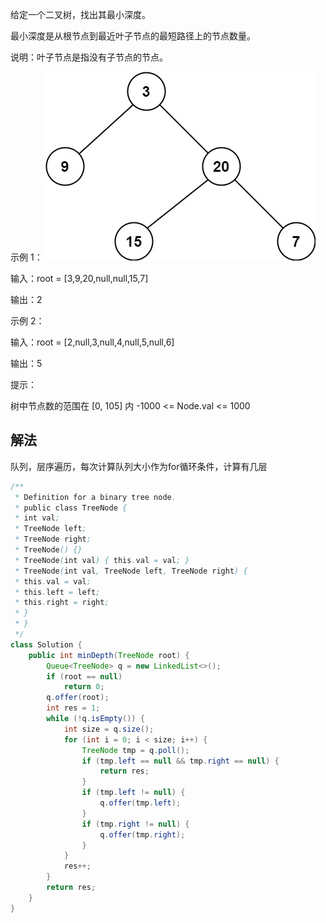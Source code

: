 给定一个二叉树，找出其最小深度。

最小深度是从根节点到最近叶子节点的最短路径上的节点数量。

说明：叶子节点是指没有子节点的节点。



示例 1：
![](./img/img_1.png)

输入：root = [3,9,20,null,null,15,7]

输出：2

示例 2：

输入：root = [2,null,3,null,4,null,5,null,6]

输出：5


提示：

树中节点数的范围在 [0, 105] 内
-1000 <= Node.val <= 1000

## 解法
队列，层序遍历，每次计算队列大小作为for循环条件，计算有几层
```java
/**
 * Definition for a binary tree node.
 * public class TreeNode {
 * int val;
 * TreeNode left;
 * TreeNode right;
 * TreeNode() {}
 * TreeNode(int val) { this.val = val; }
 * TreeNode(int val, TreeNode left, TreeNode right) {
 * this.val = val;
 * this.left = left;
 * this.right = right;
 * }
 * }
 */
class Solution {
    public int minDepth(TreeNode root) {
        Queue<TreeNode> q = new LinkedList<>();
        if (root == null)
            return 0;
        q.offer(root);
        int res = 1;
        while (!q.isEmpty()) {
            int size = q.size();
            for (int i = 0; i < size; i++) {
                TreeNode tmp = q.poll();
                if (tmp.left == null && tmp.right == null) {
                    return res;
                }
                if (tmp.left != null) {
                    q.offer(tmp.left);
                }
                if (tmp.right != null) {
                    q.offer(tmp.right);
                }
            }
            res++;
        }
        return res;
    }
}
```